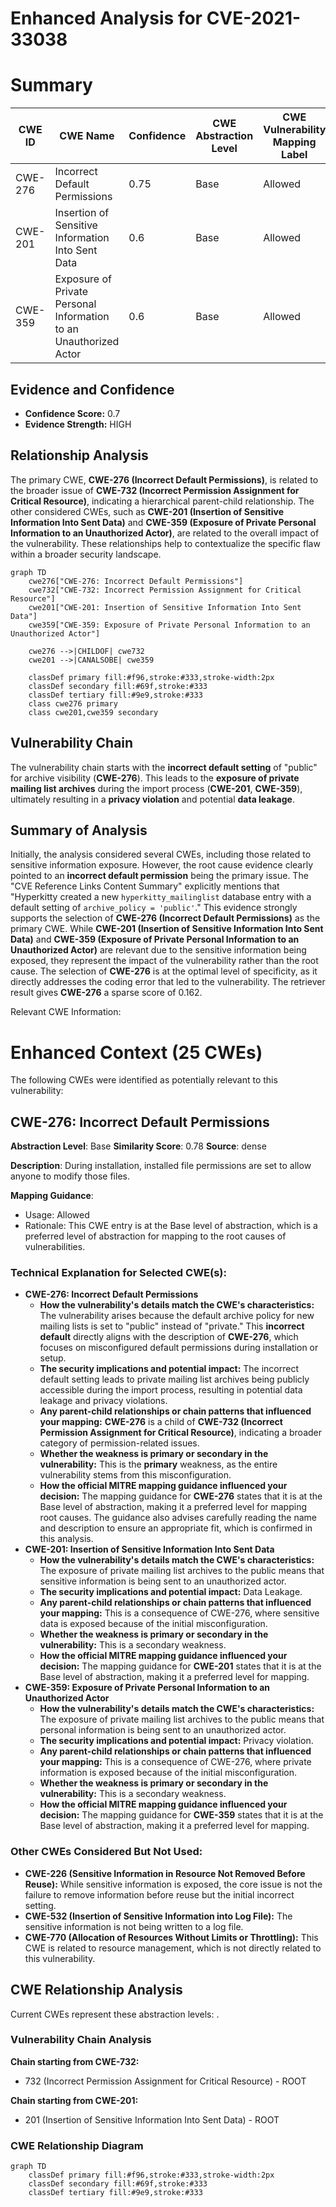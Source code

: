 # Enhanced Analysis for CVE-2021-33038

# Summary
| CWE ID | CWE Name | Confidence | CWE Abstraction Level | CWE Vulnerability Mapping Label | CWE-Vulnerability Mapping Notes |
|---|---|---|---|---|---|
| CWE-276 | Incorrect Default Permissions | 0.75 | Base | Allowed | Primary CWE |
| CWE-201 | Insertion of Sensitive Information Into Sent Data | 0.6 | Base | Allowed | Secondary Candidate |
| CWE-359 | Exposure of Private Personal Information to an Unauthorized Actor | 0.6 | Base | Allowed | Secondary Candidate |

## Evidence and Confidence

*   **Confidence Score:** 0.7
*   **Evidence Strength:** HIGH

## Relationship Analysis
The primary CWE, **CWE-276 (Incorrect Default Permissions)**, is related to the broader issue of **CWE-732 (Incorrect Permission Assignment for Critical Resource)**, indicating a hierarchical parent-child relationship. The other considered CWEs, such as **CWE-201 (Insertion of Sensitive Information Into Sent Data)** and **CWE-359 (Exposure of Private Personal Information to an Unauthorized Actor)**, are related to the overall impact of the vulnerability. These relationships help to contextualize the specific flaw within a broader security landscape.

```mermaid
graph TD
    cwe276["CWE-276: Incorrect Default Permissions"]
    cwe732["CWE-732: Incorrect Permission Assignment for Critical Resource"]
    cwe201["CWE-201: Insertion of Sensitive Information Into Sent Data"]
    cwe359["CWE-359: Exposure of Private Personal Information to an Unauthorized Actor"]
    
    cwe276 -->|CHILDOF| cwe732
    cwe201 -->|CANALSOBE| cwe359
    
    classDef primary fill:#f96,stroke:#333,stroke-width:2px
    classDef secondary fill:#69f,stroke:#333
    classDef tertiary fill:#9e9,stroke:#333
    class cwe276 primary
    class cwe201,cwe359 secondary
```

## Vulnerability Chain
The vulnerability chain starts with the **incorrect default setting** of "public" for archive visibility (**CWE-276**). This leads to the **exposure of private mailing list archives** during the import process (**CWE-201**, **CWE-359**), ultimately resulting in a **privacy violation** and potential **data leakage**.

## Summary of Analysis
Initially, the analysis considered several CWEs, including those related to sensitive information exposure. However, the root cause evidence clearly pointed to an **incorrect default permission** being the primary issue. The "CVE Reference Links Content Summary" explicitly mentions that "Hyperkitty created a new `hyperkitty_mailinglist` database entry with a default setting of `archive_policy = 'public'`." This evidence strongly supports the selection of **CWE-276 (Incorrect Default Permissions)** as the primary CWE. While **CWE-201 (Insertion of Sensitive Information Into Sent Data)** and **CWE-359 (Exposure of Private Personal Information to an Unauthorized Actor)** are relevant due to the sensitive information being exposed, they represent the impact of the vulnerability rather than the root cause. The selection of **CWE-276** is at the optimal level of specificity, as it directly addresses the coding error that led to the vulnerability. The retriever result gives **CWE-276** a sparse score of 0.162.

Relevant CWE Information:

# Enhanced Context (25 CWEs)
The following CWEs were identified as potentially relevant to this vulnerability:

## CWE-276: Incorrect Default Permissions
**Abstraction Level**: Base
**Similarity Score**: 0.78
**Source**: dense

**Description**:
During installation, installed file permissions are set to allow anyone to modify those files.

**Mapping Guidance**:
- Usage: Allowed
- Rationale: This CWE entry is at the Base level of abstraction, which is a preferred level of abstraction for mapping to the root causes of vulnerabilities.

### Technical Explanation for Selected CWE(s):

*   **CWE-276: Incorrect Default Permissions**
    *   **How the vulnerability's details match the CWE's characteristics:** The vulnerability arises because the default archive policy for new mailing lists is set to "public" instead of "private." This **incorrect default** directly aligns with the description of **CWE-276**, which focuses on misconfigured default permissions during installation or setup.
    *   **The security implications and potential impact:** The incorrect default setting leads to private mailing list archives being publicly accessible during the import process, resulting in potential data leakage and privacy violations.
    *   **Any parent-child relationships or chain patterns that influenced your mapping:** **CWE-276** is a child of **CWE-732 (Incorrect Permission Assignment for Critical Resource)**, indicating a broader category of permission-related issues.
    *   **Whether the weakness is primary or secondary in the vulnerability:** This is the **primary** weakness, as the entire vulnerability stems from this misconfiguration.
    *   **How the official MITRE mapping guidance influenced your decision:** The mapping guidance for **CWE-276** states that it is at the Base level of abstraction, making it a preferred level for mapping root causes. The guidance also advises carefully reading the name and description to ensure an appropriate fit, which is confirmed in this analysis.
*   **CWE-201: Insertion of Sensitive Information Into Sent Data**
    *   **How the vulnerability's details match the CWE's characteristics:** The exposure of private mailing list archives to the public means that sensitive information is being sent to an unauthorized actor.
    *   **The security implications and potential impact:** Data Leakage.
    *   **Any parent-child relationships or chain patterns that influenced your mapping:** This is a consequence of CWE-276, where sensitive data is exposed because of the initial misconfiguration.
    *   **Whether the weakness is primary or secondary in the vulnerability:** This is a secondary weakness.
    *   **How the official MITRE mapping guidance influenced your decision:** The mapping guidance for **CWE-201** states that it is at the Base level of abstraction, making it a preferred level for mapping.
*   **CWE-359: Exposure of Private Personal Information to an Unauthorized Actor**
    *   **How the vulnerability's details match the CWE's characteristics:** The exposure of private mailing list archives to the public means that personal information is being sent to an unauthorized actor.
    *   **The security implications and potential impact:** Privacy violation.
    *   **Any parent-child relationships or chain patterns that influenced your mapping:** This is a consequence of CWE-276, where private information is exposed because of the initial misconfiguration.
    *   **Whether the weakness is primary or secondary in the vulnerability:** This is a secondary weakness.
    *   **How the official MITRE mapping guidance influenced your decision:** The mapping guidance for **CWE-359** states that it is at the Base level of abstraction, making it a preferred level for mapping.

### Other CWEs Considered But Not Used:

*   **CWE-226 (Sensitive Information in Resource Not Removed Before Reuse):** While sensitive information is exposed, the core issue is not the failure to remove information before reuse but the initial incorrect setting.
*   **CWE-532 (Insertion of Sensitive Information into Log File):** The sensitive information is not being written to a log file.
*   **CWE-770 (Allocation of Resources Without Limits or Throttling):** This CWE is related to resource management, which is not directly related to this vulnerability.


## CWE Relationship Analysis

Current CWEs represent these abstraction levels: .


### Vulnerability Chain Analysis

**Chain starting from CWE-732:**
- 732 (Incorrect Permission Assignment for Critical Resource) - ROOT


**Chain starting from CWE-201:**
- 201 (Insertion of Sensitive Information Into Sent Data) - ROOT



### CWE Relationship Diagram

```mermaid
graph TD
    classDef primary fill:#f96,stroke:#333,stroke-width:2px
    classDef secondary fill:#69f,stroke:#333
    classDef tertiary fill:#9e9,stroke:#333
```